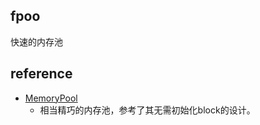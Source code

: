 ## fpoo

快速的内存池



## reference

-   [MemoryPool](https://github.com/cacay/MemoryPool)
    -   相当精巧的内存池，参考了其无需初始化block的设计。

